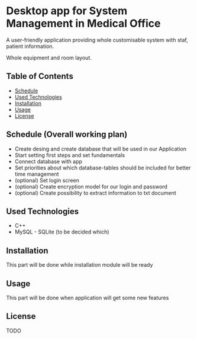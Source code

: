 # Desktop app for System Management in Medical Office
A user-friendly application providing whole customisable system with staf, patient information. 

Whole equipment and room layout.
## Table of Contents
- [Schedule](#schedule-overall-working-plan)
- [Used Technologies](#used-technologies)
- [Installation](#installation)
- [Usage](#usage)
- [License](#license)
  
## Schedule (Overall working plan)
- Create desing and create database that will be used in our Application
- Start setting first steps and set fundamentals
- Connect database with app
- Set priorities about which database-tables should be included for better time management
- (optional) Set login screen
- (optional) Create encryption model for our login and password
- (optional) Create possibility to extract information to txt document

## Used Technologies
- C++
- MySQL - SQLite (to be decided which)

## Installation
This part will be done while installation module will be ready

## Usage
This part will be done when application will get some new features

## License
TODO
